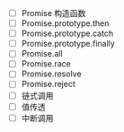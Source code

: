 - [ ] Promise 构造函数
- [ ] Promise.prototype.then
- [ ] Promise.prototype.catch
- [ ] Promise.prototype.finally
- [ ] Promise.all
- [ ] Promise.race
- [ ] Promise.resolve
- [ ] Promise.reject
- [ ] 链式调用
- [ ] 值传透
- [ ] 中断调用
